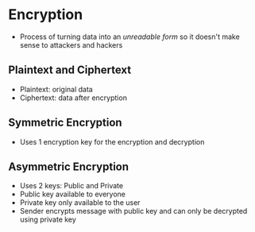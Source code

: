 # Encryption
- Process of turning data into an *unreadable form* so it doesn't make sense to attackers and hackers

## Plaintext and Ciphertext
- Plaintext: original data
- Ciphertext: data after encryption

## Symmetric Encryption
- Uses 1 encryption key for the encryption and decryption

## Asymmetric Encryption
- Uses 2 keys: Public and Private
- Public key available to everyone
- Private key only available to the user
- Sender encrypts message with public key and can only be decrypted using private key
